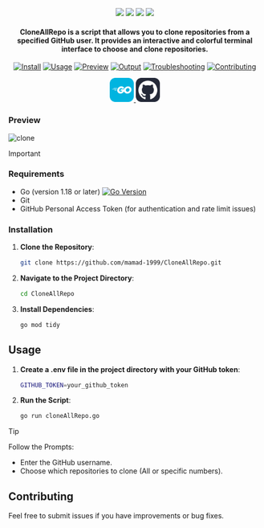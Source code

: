 <p align="center">
  <a href="https://golang.org/dl/"><img src="https://img.shields.io/badge/go-1.17%20%7C%201.18%20%7C%201.19%20%7C%201.20-blue"></a>
  <a href="https://github.com/mamad-1999/CloneAllRepo/issues"><img src="https://img.shields.io/github/issues/mamad-1999/CloneAllRepo"></a>
  <a href="https://github.com/mamad-1999/CloneAllRepo/stargazers"><img src="https://img.shields.io/github/stars/mamad-1999/CloneAllRepo"></a>
  <a href="https://github.com/mamad-1999/CloneAllRepo/blob/master/LICENSE"><img src="https://img.shields.io/github/license/mamad-1999/CloneAllRepo"></a>
</p>
<h4 align="center">CloneAllRepo is a script that allows you to clone repositories from a specified GitHub user.
It provides an interactive and colorful terminal interface to choose and clone repositories.</h4>
<p align="center">
  <a href="#installation"><img src="https://img.shields.io/badge/Install-blue?style=for-the-badge" alt="Install"></a>
  <a href="#usage"><img src="https://img.shields.io/badge/Usage-green?style=for-the-badge" alt="Usage"></a>
  <a href="#preview"><img src="https://img.shields.io/badge/Preview-red?style=for-the-badge" alt="Preview"></a>
  <a href="#output"><img src="https://img.shields.io/badge/Output-orange?style=for-the-badge" alt="Output"></a>
  <a href="#troubleshooting"><img src="https://img.shields.io/badge/Troubleshooting-aqua?style=for-the-badge" alt="Troubleshooting"></a>
  <a href="#contributing"><img src="https://img.shields.io/badge/Contributing-yellow?style=for-the-badge" alt="Contributing"></a>
</p>
<p align="center">
    <a href="https://skillicons.dev">
      <img src="https://github.com/tandpfun/skill-icons/blob/main/icons/GoLang.svg" width="48" title="Go">
      <img src="https://github.com/tandpfun/skill-icons/blob/main/icons/Github-Dark.svg" width="48" title="github">
    </a>
</p>

### Preview
![clone](https://github.com/user-attachments/assets/d0caa7cc-6de2-480d-bad5-cd5aafac6351)

> [!IMPORTANT]
> ### Requirements
> - Go (version 1.18 or later) [![Go Version](https://img.shields.io/badge/go-1.17%20%7C%201.18%20%7C%201.19%20%7C%201.20-blue)](https://golang.org/dl/)
> - Git
> - GitHub Personal Access Token (for authentication and rate limit issues)

### Installation

1. **Clone the Repository**:
   ```bash
   git clone https://github.com/mamad-1999/CloneAllRepo.git
   ```
2. **Navigate to the Project Directory**:
    ```bash
   cd CloneAllRepo
    ```
3. **Install Dependencies**:
    ```bash
    go mod tidy
    ```

## Usage

1. **Create a .env file in the project directory with your GitHub token**:
   ```bash
   GITHUB_TOKEN=your_github_token

2. **Run the Script**:
      ```bash
      go run cloneAllRepo.go
      ```
> [!TIP]
> Follow the Prompts:
> - Enter the GitHub username.
> - Choose which repositories to clone (All or specific numbers).

## Contributing
Feel free to submit issues if you have improvements or bug fixes.
